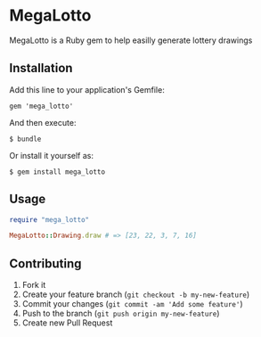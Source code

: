 # MegaLotto

MegaLotto is a Ruby gem to help easilly generate lottery drawings

## Installation

Add this line to your application's Gemfile:

    gem 'mega_lotto'

And then execute:

    $ bundle

Or install it yourself as:

    $ gem install mega_lotto

## Usage

``` ruby
require "mega_lotto"

MegaLotto::Drawing.draw # => [23, 22, 3, 7, 16]
```

## Contributing

1. Fork it
2. Create your feature branch (`git checkout -b my-new-feature`)
3. Commit your changes (`git commit -am 'Add some feature'`)
4. Push to the branch (`git push origin my-new-feature`)
5. Create new Pull Request
